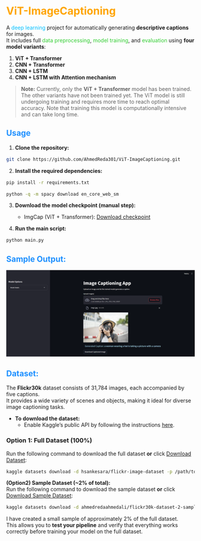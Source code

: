 # <span style="color:#FFA500;"> ViT-ImageCaptioning</span>

A <span style="color:#00BFFF;">deep learning</span> project for automatically generating **descriptive captions** for images.  
It includes full <span style="color:#32CD32;">data preprocessing</span>, <span style="color:#32CD32;">model training</span>, and <span style="color:#32CD32;">evaluation</span> using **four model variants**:

  1. **ViT + Transformer**  
  2. **CNN + Transformer**  
  3. **CNN + LSTM**  
  4. **CNN + LSTM with Attention mechanism**  

> **Note:** Currently, only the **ViT + Transformer** model has been trained. The other variants have not been trained yet. The ViT model is still undergoing training and requires more time to reach optimal accuracy. Note that training this model is computationally intensive and can take long time.


## <span style="color:#1E90FF;"> Usage</span>

1. **Clone the repository:**
  ```bash
  git clone https://github.com/AhmedReda301/ViT-ImageCaptioning.git
  ```
2. **Install the required dependencies:**
  ```bash
  pip install -r requirements.txt
  ```
  ```bash
  python -q -m spacy download en_core_web_sm
  ```
3. **Download the model checkpoint (manual step):**  
   - ImgCap (ViT + Transformer): [Download checkpoint](https://www.kaggle.com/models/ahmedredaahmedali/vittransformer)

4. **Run the main script:**
  ```bash
  python main.py
  ```

## <span style="color:#1E90FF;"> Sample Output:</span>
![Captioned Image](streamlit/imgs/img3.png)

## <span style="color:#1E90FF;"> Dataset:</span>

The **Flickr30k** dataset consists of 31,784 images, each accompanied by five captions.  
It provides a wide variety of scenes and objects, making it ideal for diverse image captioning tasks.

- **To download the dataset:**  
  - Enable Kaggle’s public API by following the instructions [here](https://www.kaggle.com/docs/api).  

### **Option 1: Full Dataset (100%)**
Run the following command to download the full dataset **or** click [Download Dataset](https://www.kaggle.com/datasets/hsankesara/flickr-image-dataset):
```bash
kaggle datasets download -d hsankesara/flickr-image-dataset -p /path/to/data/Flickr30
```

**(Option2) Sample Dataset (~2% of total):**  
Run the following command to download the sample dataset **or** click [Download Sample Dataset](https://www.kaggle.com/datasets/ahmedredaahmedali/flickr30k-dataset-2-sample):
```bash
kaggle datasets download -d ahmedredaahmedali/flickr30k-dataset-2-sample -p /path/to/data/Flickr30_sample
```
I have created a small sample of approximately 2% of the full dataset.  
This allows you to **test your pipeline** and verify that everything works correctly before training your model on the full dataset.  
















